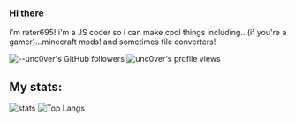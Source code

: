 ### Hi there
i'm reter695! i'm a JS coder so i can make cool things including...(if you're a gamer)...minecraft mods!
and sometimes file converters!





 
![--unc0ver's GitHub followers](https://img.shields.io/github/followers/reter695?style=social) ![unc0ver's profile views](https://komarev.com/ghpvc/?username=explosion-scratch)


## My stats:
![stats](https://github-readme-stats.vercel.app/api?username=reter695&include_all_commits=true&show_icons=true&theme=prussian&count_private=true&cache_seconds=1801)
![Top Langs](https://github-readme-stats.vercel.app/api/top-langs/?username=reter695&theme=pure&layout=compact)
